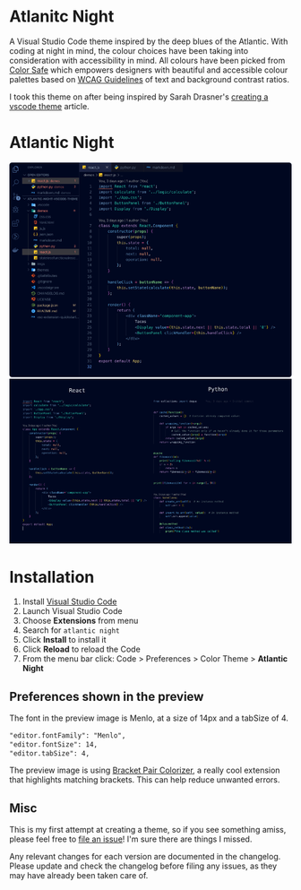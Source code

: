 # Atlanitc Night

A Visual Studio Code theme inspired by the deep blues of the Atlantic. With coding at night in mind, the colour choices have been taking into consideration with accessibility in mind. All colours have been picked from [Color Safe](http://colorsafe.co) which empowers designers with beautiful and accessible colour palettes based on [WCAG Guidelines](http://webaim.org/blog/wcag-2-0-and-link-colors/) of text and background contrast ratios.

I took this theme on after being inspired by Sarah Drasner's [creating a vscode theme](https://css-tricks.com/creating-a-vs-code-theme/) article.

# Atlantic Night
![First Screen](imgs/first-screen.png)
![langs](imgs/langs.png)

# Installation

1.  Install [Visual Studio Code](https://code.visualstudio.com/)
2.  Launch Visual Studio Code
3.  Choose **Extensions** from menu
4.  Search for `atlantic night`
5.  Click **Install** to install it
6.  Click **Reload** to reload the Code
7.  From the menu bar click: Code > Preferences > Color Theme > **Atlantic Night**

## Preferences shown in the preview

The font in the preview image is Menlo, at a size of 14px and a tabSize of 4.

```
"editor.fontFamily": "Menlo",
"editor.fontSize": 14,
"editor.tabSize": 4,
```

The preview image is using [Bracket Pair Colorizer](https://marketplace.visualstudio.com/items?itemName=CoenraadS.bracket-pair-colorizer), a really cool extension that highlights matching brackets. This can help reduce unwanted errors.

## Misc

This is my first attempt at creating a theme, so if you see something amiss, please feel free to [file an issue](https://github.com/mrpbennett/atlantic-night-vscode-theme/issues)! I'm sure there are things I missed.

Any relevant changes for each version are documented in the changelog. Please update and check the changelog before filing any issues, as they may have already been taken care of.